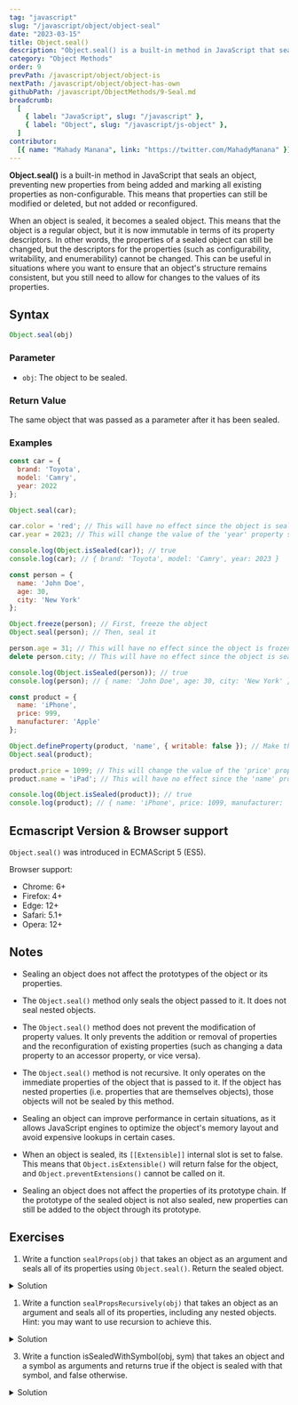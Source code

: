 ```yaml
---
tag: "javascript"
slug: "/javascript/object/object-seal"
date: "2023-03-15"
title: Object.seal()
description: "Object.seal() is a built-in method in JavaScript that seals an object, preventing new properties from being added and marking all existing properties as non-configurable. This means that properties can still be modified or deleted, but not added or reconfigured."
category: "Object Methods"
order: 9
prevPath: /javascript/object/object-is
nextPath: /javascript/object/object-has-own
githubPath: /javascript/ObjectMethods/9-Seal.md
breadcrumb:
  [
    { label: "JavaScript", slug: "/javascript" },
    { label: "Object", slug: "/javascript/js-object" },
  ]
contributor:
  [{ name: "Mahady Manana", link: "https://twitter.com/MahadyManana" }]
---
```


**Object.seal()** is a built-in method in JavaScript that seals an object, preventing new properties from being added and marking all existing properties as non-configurable. This means that properties can still be modified or deleted, but not added or reconfigured.

When an object is sealed, it becomes a sealed object. This means that the object is a regular object, but it is now immutable in terms of its property descriptors. In other words, the properties of a sealed object can still be changed, but the descriptors for the properties (such as configurability, writability, and enumerability) cannot be changed. This can be useful in situations where you want to ensure that an object's structure remains consistent, but you still need to allow for changes to the values of its properties.


## Syntax

```javascript
Object.seal(obj)
```

### Parameter

- `obj`: The object to be sealed.



### Return Value

The same object that was passed as a parameter after it has been sealed.

### Examples

```javascript
const car = {
  brand: 'Toyota',
  model: 'Camry',
  year: 2022
};

Object.seal(car);

car.color = 'red'; // This will have no effect since the object is sealed
car.year = 2023; // This will change the value of the 'year' property since it is still writable

console.log(Object.isSealed(car)); // true
console.log(car); // { brand: 'Toyota', model: 'Camry', year: 2023 }
```
```javascript
const person = {
  name: 'John Doe',
  age: 30,
  city: 'New York'
};

Object.freeze(person); // First, freeze the object
Object.seal(person); // Then, seal it

person.age = 31; // This will have no effect since the object is frozen and sealed
delete person.city; // This will have no effect since the object is sealed

console.log(Object.isSealed(person)); // true
console.log(person); // { name: 'John Doe', age: 30, city: 'New York' }
```
```javascript
const product = {
  name: 'iPhone',
  price: 999,
  manufacturer: 'Apple'
};

Object.defineProperty(product, 'name', { writable: false }); // Make the 'name' property read-only
Object.seal(product);

product.price = 1099; // This will change the value of the 'price' property since it is still writable
product.name = 'iPad'; // This will have no effect since the 'name' property is not writable

console.log(Object.isSealed(product)); // true
console.log(product); // { name: 'iPhone', price: 1099, manufacturer: 'Apple' }
```

## Ecmascript Version & Browser support

`Object.seal()` was introduced in ECMAScript 5 (ES5).

Browser support:
 - Chrome: 6+
 - Firefox: 4+
 - Edge: 12+
 - Safari: 5.1+
 - Opera: 12+


## Notes


- Sealing an object does not affect the prototypes of the object or its properties.

- The `Object.seal()` method only seals the object passed to it. It does not seal nested objects.

- The `Object.seal()` method does not prevent the modification of property values. It only prevents the addition or removal of properties and the reconfiguration of existing properties (such as changing a data property to an accessor property, or vice versa).

- The `Object.seal()` method is not recursive. It only operates on the immediate properties of the object that is passed to it. If the object has nested properties (i.e. properties that are themselves objects), those objects will not be sealed by this method.

- Sealing an object can improve performance in certain situations, as it allows JavaScript engines to optimize the object's memory layout and avoid expensive lookups in certain cases.

- When an object is sealed, its `[[Extensible]]` internal slot is set to false. This means that `Object.isExtensible()` will return false for the object, and `Object.preventExtensions()` cannot be called on it.

- Sealing an object does not affect the properties of its prototype chain. If the prototype of the sealed object is not also sealed, new properties can still be added to the object through its prototype.


## Exercises

1. Write a function `sealProps(obj)` that takes an object as an argument and seals all of its properties using `Object.seal()`. Return the sealed object.

<details>

<summary>Solution</summary>

```js
function sealProps(obj) {
  return Object.seal(obj);
}

const myObj = {
  foo: 'bar',
  baz: 123,
  qux: true
};

const sealedObj = sealProps(myObj);

console.log(Object.isSealed(sealedObj)); // true
```

</details>

1. Write a function `sealPropsRecursively(obj)` that takes an object as an argument and seals all of its properties, including any nested objects. Hint: you may want to use recursion to achieve this.

<details>

<summary>Solution</summary>

```js
function sealPropsRecursively(obj) {
  Object.seal(obj);
  for (let prop in obj) {
    if (typeof obj[prop] === 'object' && obj[prop] !== null) {
      sealPropsRecursively(obj[prop]);
    }
  }
  return obj;
}

const myObj = {
  foo: 'bar',
  nestedObj: {
    baz: 123,
    qux: true
  }
};

const sealedObj = sealPropsRecursively(myObj);

console.log(Object.isSealed(sealedObj)); // true
console.log(Object.isSealed(sealedObj.nestedObj)); // true
```

</details>

3. Write a function isSealedWithSymbol(obj, sym) that takes an object and a symbol as arguments and returns true if the object is sealed with that symbol, and false otherwise.

<details>

<summary>Solution</summary>

```js
function isSealedWithSymbol(obj, sym) {
  const sealSymbol = Object.getOwnPropertySymbols(obj).find(sym => {
    return Object.getOwnPropertyDescriptors(obj)[sym].writable === false;
  });
  return sealSymbol === sym;
}

const myObj = {
  foo: 'bar',
  baz: 123
};

const mySym = Symbol('mySym');
Object.defineProperty(myObj, mySym, { value: true, writable: false });
Object.seal(myObj);

console.log(isSealedWithSymbol(myObj, mySym)); // true
console.log(isSealedWithSymbol(myObj, Symbol('otherSym'))); // false
```

</details>
